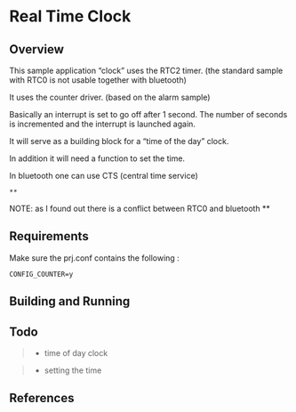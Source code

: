 # Real Time Clock

## Overview

This sample application “clock” uses the RTC2 timer.
(the standard sample with RTC0 is not usable together with bluetooth)

It uses the counter driver. (based on the alarm sample)

Basically an interrupt is set to go off after 1 second.
The number of seconds is incremented and the interrupt is launched again.

It will serve as a building block for a “time of the day” clock.

In addition it will need a function to set the time.

In bluetooth one can use CTS (central time service)



```
**
```

NOTE: as I found out there is a conflict between RTC0 and bluetooth \*\*

## Requirements

Make sure the prj.conf contains the following :

```
CONFIG_COUNTER=y
```

## Building and Running

## Todo

> 
> * time of day clock


> * setting the time

## References
